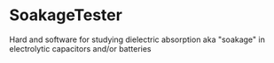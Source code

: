 # SoakageTester
Hard and software for studying dielectric absorption aka "soakage" in electrolytic capacitors and/or batteries
